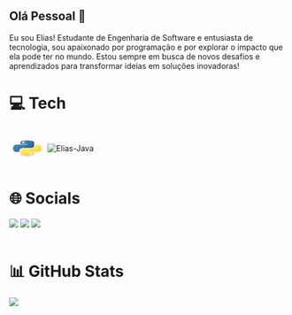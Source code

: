 ## Olá Pessoal 👋

Eu sou Elias! Estudante de Engenharia de Software e entusiasta de tecnologia, sou apaixonado por programação e por explorar o impacto que ela pode ter no mundo. Estou sempre em busca de novos desafios e aprendizados para transformar ideias em soluções inovadoras!

# 💻 Tech
<div style="display: inline_block"><br>
  <img align="center" alt="Elias-Python" height="35" width="65" src="https://raw.githubusercontent.com/devicons/devicon/master/icons/python/python-original.svg">
  <img align="center" alt="Elias-Java" height="35" width="65" src="https://cdn.jsdelivr.net/gh/devicons/devicon@latest/icons/java/java-original.svg">
</div>

<br>


# 🌐 Socials

<div> 
  <a href="https://www.linkedin.com/in/elias-nascimento-53470b25b" target="_blank"><img src="https://img.shields.io/badge/-LinkedIn-%230077B5?style=for-the-badge&logo=linkedin&logoColor=white" target="_blank"></a>
 <a href="" target="_blank"><img src="https://img.shields.io/badge/Discord-7289DA?style=for-the-badge&logo=discord&logoColor=white" target="_blank"></a> 
  <a href = "mailto:elias.felype002@gmail.com"><img src="https://img.shields.io/badge/-Gmail-%23333?style=for-the-badge&logo=gmail&logoColor=white" target="_blank"></a>
</div>

<br>

# 📊 GitHub Stats
<div>
  <img height="180em" src="https://github-readme-stats.vercel.app/api?username=EliasFhub&show_icons=true&theme=dracula&include_all_commits=true&count_private=tre"/>
</div>

<!-- ![Snake animation](https://github.com/EliasFhub/EliasFhub/blob/output/github-contribution-grid-snake.svg) -->



